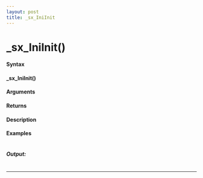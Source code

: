 ```yaml
---
layout: post
title: _sx_IniInit
---
```


# _sx_IniInit()


#### Syntax

#### _sx_IniInit()

#### Arguments

#### Returns

#### Description

#### Examples

```

```

##### Output:

```

```

---